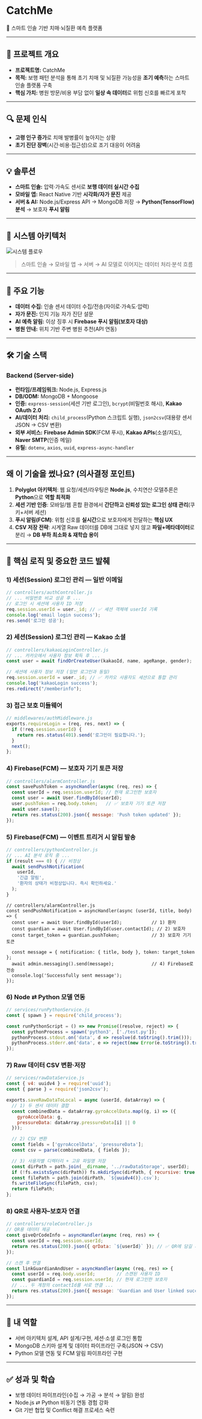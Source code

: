 # CatchMe  
🚀 스마트 인솔 기반 치매·뇌질환 예측 플랫폼

---

## 📌 프로젝트 개요
- **프로젝트명:** CatchMe  
- **목적:** 보행 패턴 분석을 통해 초기 치매 및 뇌질환 가능성을 **조기 예측**하는 스마트 인솔 플랫폼 구축  
- **핵심 가치:** 병원 방문/비용 부담 없이 **일상 속 데이터**로 위험 신호를 빠르게 포착

---

## 🔍 문제 인식
- **고령 인구 증가**로 치매 발병률이 높아지는 상황  
- **초기 진단 장벽**(시간·비용·접근성)으로 조기 대응이 어려움

---

## 💡 솔루션
- **스마트 인솔:** 압력·가속도 센서로 **보행 데이터 실시간 수집**  
- **모바일 앱:** React Native 기반 **시각화/자가 문진** 제공  
- **서버 & AI:** Node.js/Express API → MongoDB 저장 → **Python(TensorFlow) 분석** → 보호자 **푸시 알림**

---

## 🔄 시스템 아키텍처
![시스템 플로우](assets/Catchme_flow.png)  
> 스마트 인솔 → 모바일 앱 → 서버 → AI 모델로 이어지는 데이터 처리·분석 흐름

---

## 🚀 주요 기능
- **데이터 수집:** 인솔 센서 데이터 수집/전송(자이로·가속도·압력)  
- **자가 문진:** 인지 기능 자가 진단 설문  
- **AI 예측 알림:** 이상 징후 시 **Firebase 푸시 알림(보호자 대상)**  
- **병원 안내:** 위치 기반 주변 병원 추천(API 연동)  

---

## 🛠️ 기술 스택

### Backend (Server-side)
- **런타임/프레임워크:** Node.js, Express.js  
- **DB/ODM:** MongoDB + Mongoose  
- **인증:** `express-session`(세션 기반 로그인), `bcrypt`(비밀번호 해시), **Kakao OAuth 2.0**  
- **AI/데이터 처리:** `child_process`(Python 스크립트 실행), `json2csv`(대용량 센서 JSON → CSV 변환)  
- **외부 서비스:** **Firebase Admin SDK**(FCM 푸시), **Kakao APIs**(소셜/지도), **Naver SMTP**(인증 메일)  
- **유틸:** `dotenv`, `axios`, `uuid`, `express-async-handler`

---

## 왜 이 기술을 썼나요? (의사결정 포인트)
1. **Polyglot 아키텍처**: 웹 요청/세션/라우팅은 **Node.js**, 수치연산·모델추론은 **Python**으로 **역할 최적화**  
2. **세션 기반 인증**: 모바일/웹 혼합 환경에서 **간단하고 신뢰성 있는 로그인 상태 관리**(쿠키+서버 세션)  
3. **푸시 알림(FCM)**: 위험 신호를 **실시간**으로 보호자에게 전달하는 **핵심 UX**  
4. **CSV 저장 전략**: 시계열 Raw 데이터를 DB에 그대로 넣지 않고 **파일+메타데이터**로 분리 → **DB 부하 최소화 & 재학습 용이**

---

## 📝 핵심 로직 및 중요한 코드 발췌

### 1) 세션(Session) 로그인 관리 — 일반 이메일
```jsx
// controllers/authController.js
// ... 비밀번호 비교 성공 후 ...
// 로그인 시 세션에 사용자 ID 저장
req.session.userId = user._id; // ✅ 세션 객체에 userId 기록
console.log('email login success');
res.send('로그인 성공');
```

### 2) 세션(Session) 로그인 관리 — Kakao 소셜
```jsx
// controllers/kakaoLoginController.js
// ... 카카오에서 사용자 정보 획득 후 ...
const user = await findOrCreateUser(kakaoId, name, ageRange, gender);

// 세션에 사용자 정보 저장 (일반 로그인과 동일)
req.session.userId = user._id; // ✅ 카카오 사용자도 세션으로 통합 관리
console.log('kakaoLogin success');
res.redirect("/memberinfo");
```

### 3) 접근 보호 미들웨어
```jsx
// middlewares/authMiddleware.js
exports.requireLogin = (req, res, next) => {
  if (!req.session.userId) {
    return res.status(401).send('로그인이 필요합니다.');
  }
  next();
};
```

### 4) Firebase(FCM) — 보호자 기기 토큰 저장
```jsx
// controllers/alarmController.js
const savePushToken = asyncHandler(async (req, res) => {
  const userId = req.session.userId; // 현재 로그인한 보호자
  const user = await User.findById(userId);
  user.pushToken = req.body.token;   // ✅ 보호자 기기 토큰 저장
  await user.save();
  return res.status(200).json({ message: 'Push token updated' });
});
```
### 5) Firebase(FCM) — 이벤트 트리거 시 알림 발송
```jsx
// controllers/pythonController.js
// ... AI 분석 로직 중 ...
if (result === 0) { // 비정상
  await sendPushNotification(
    userId,
    '긴급 알림',
    '환자의 상태가 비정상입니다. 즉시 확인하세요.'
  );
}
```
```
// controllers/alarmController.js
const sendPushNotification = asyncHandler(async (userId, title, body) => {
  const user = await User.findById(userId);           // 1) 환자
  const guardian = await User.findById(user.contactId); // 2) 보호자
  const target_token = guardian.pushToken;            // 3) 보호자 기기 토큰

  const message = { notification: { title, body }, token: target_token };
  await admin.messaging().send(message);              // 4) Firebase로 전송
  console.log('Successfully sent message');
});
```
### 6) Node ⇄ Python 모델 연동
```jsx
// services/runPythonService.js
const { spawn } = require('child_process');

const runPythonScript = () => new Promise((resolve, reject) => {
  const pythonProcess = spawn('python3', ['./test.py']);
  pythonProcess.stdout.on('data', d => resolve(d.toString().trim()));
  pythonProcess.stderr.on('data', e => reject(new Error(e.toString().trim())));
});
```
### 7) Raw 데이터 CSV 변환·저장
```jsx
// services/rawDataService.js
const { v4: uuidv4 } = require('uuid');
const { parse } = require('json2csv');

exports.saveRawDataToLocal = async (userId, dataArray) => {
  // 1) 두 센서 데이터 결합
  const combinedData = dataArray.gyroAccelData.map((g, i) => ({
    gyroAccelData: g,
    pressureData: dataArray.pressureData[i] || 0
  }));

  // 2) CSV 변환
  const fields = ['gyroAccelData', 'pressureData'];
  const csv = parse(combinedData, { fields });

  // 3) 사용자별 디렉터리 + 고유 파일명 저장
  const dirPath = path.join(__dirname, '../rawDataStorage', userId);
  if (!fs.existsSync(dirPath)) fs.mkdirSync(dirPath, { recursive: true });
  const filePath = path.join(dirPath, `${uuidv4()}.csv`);
  fs.writeFileSync(filePath, csv);
  return filePath;
};
```
### 8) QR로 사용자–보호자 연결
```jsx
// controllers/roleController.js
// QR용 데이터 제공
const giveQrCodeInfo = asyncHandler(async (req, res) => {
  const userId = req.session.userId;
  return res.status(200).json({ qrData: `${userId}` }); // ✅ QR에 담길 사용자 ID
});

// 스캔 후 연결
const linkGuardianAndUser = asyncHandler(async (req, res) => {
  const userId = req.body.userId;        // 스캔된 사용자 ID
  const guardianId = req.session.userId; // 현재 로그인한 보호자
  // ... 두 계정의 contactId를 서로 연결 ...
  return res.status(200).json({ message: 'Guardian and User linked successfully' });
});
```

---
## 👤 내 역할
- 서버 아키텍처 설계, API 설계/구현, 세션·소셜 로그인 통합  
- MongoDB 스키마 설계 및 데이터 파이프라인 구축(JSON → CSV)  
- Python 모델 연동 및 FCM 알림 파이프라인 구현  

---

## ✅ 성과 및 학습
- 보행 데이터 파이프라인(수집 → 가공 → 분석 → 알림) 완성  
- Node.js ⇄ Python 비동기 연동 경험 강화  
- Git 기반 협업 및 Conflict 해결 프로세스 숙련  




